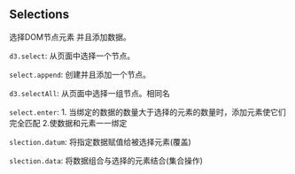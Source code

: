 ## Selections

选择DOM节点元素 并且添加数据。

`d3.select`: 从页面中选择一个节点。

`select.append`: 创建并且添加一个节点。

`d3.selectAll`: 从页面中选择一组节点。相同名

`select.enter`: 1. 当绑定的数据的数量大于选择的元素的数量时，添加元素使它们完全匹配 2.使数据和元素一一绑定

`slection.datum`: 将指定数据赋值给被选择元素(覆盖)

`slection.data`: 将数据组合与选择的元素结合(集合操作)
